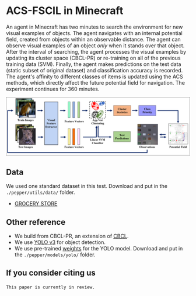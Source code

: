 # ACS-FSCIL in Minecraft
An agent in Minecraft has two minutes to search the environment for new visual examples of objects. The agent navigates with an internal potential field, created from objects within an observable distance. The agent can observe visual examples of an object *only* when it stands over that object. After the interval of searching, the agent processes the visual examples by updating its cluster space (CBCL-PR) or re-training on all of the previous training data (SVM). Finally, the agent makes predictions on the test data (static subset of original dataset) and classification accuracy is recorded. The agent's affinity to different classes of items is updated using the ACS methods, which directly affect the future potential field for navigation. The experiment continues for 360 minutes. 

<img src="https://github.com/chrismcclurg/FSCIL-ACS/blob/main/img/mincecraft_flow.png"> 

## Data 
We used one standard dataset in this test. Download and put in the `./pepper/utils/data/` folder.
+ [GROCERY STORE](https://github.com/marcusklasson/GroceryStoreDataset)

## Other reference
+ We build from CBCL-PR, an extension of [CBCL](https://github.com/aliayub7/CBCL).
+ We use [YOLO v3](https://github.com/arunponnusamy/object-detection-opencv) for object detection.
+ We use pre-trained [weights](https://pjreddie.com/media/files/yolov3.weights) for the YOLO model. Download and put in the `./pepper/models/yolo/` folder.

## If you consider citing us
```
This paper is currently in review. 
```
